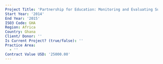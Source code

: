 ```yaml
---
Project Title: 'Partnership for Education: Monitoring and Evaluating Support Services activity'
Start Year: '2014'
End Year: '2015'
ISO3 Code: GHA
Region: Africa
Country: Ghana
Client/ Donor: ''
Is Current Project? (true/false): ''
Practice Area:
  - ''
Contract Value USD: '25000.00'
---
```

